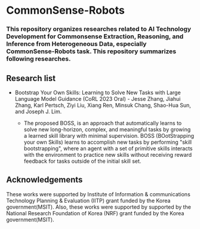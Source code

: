 # CommonSense-Robots

### This repository organizes researches related to AI Technology Development for Commonsense Extraction, Reasoning, and Inference from Heterogeneous Data, especially CommonSense-Robots task. This repository summarizes following researches.

## Research list
* Bootstrap Your Own Skills: Learning to Solve New Tasks with Large Language Model Guidance (CoRL 2023 Oral) - Jesse Zhang, Jiahui Zhang, Karl Pertsch, Ziyi Liu, Xiang Ren, Minsuk Chang, Shao-Hua Sun, and Joseph J. Lim.

  * The proposed BOSS, is an approach that automatically learns to solve new long-horizon, complex, and meaningful tasks by growing a learned skill library with minimal supervision. BOSS (BOotStrapping your own Skills) learns to accomplish new tasks by performing "skill bootstrapping", where an agent with a set of primitive skills interacts with the environment to practice new skills without receiving reward feedback for tasks outside of the initial skill set.

## Acknowledgements
These works were supported by Institute of Information & communications Technology Planning & Evaluation (IITP) grant funded by the Korea government(MSIT). Also, these works were supported by supported by the National Research Foundation of Korea (NRF) grant funded by the Korea government(MSIT).
